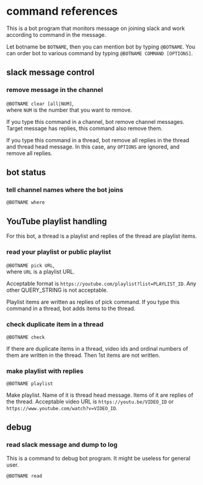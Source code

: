 # command references

This is a bot program that monitors message on joining slack and work according
to command in the message.


Let botname be `BOTNAME`, then you can mention bot by typing `@BOTNAME`.
You can order bot to various command by typing `@BOTNAME COMMAND [OPTIONS]`.

## slack message control
### remove message in the channel

`@BOTNAME clear [all|NUM]`,  
where `NUM` is the number that you want to remove.

If you type this command in a channel, bot remove channel messages.
Target message has replies, this command also remove them.

If you type this command in a thread, bot remove all replies in the thread and
thread head message.
In this case, any `OPTIONS` are ignored, and remove all replies.

## bot status
### tell channel names where the bot joins

`@BOTNAME where`

## YouTube playlist handling

For this bot, a thread is a playlist and replies of the thread are playlist
items.

### read your playlist or public playlist

`@BOTNAME pick URL`,  
where `URL` is a playlist URL.

Acceptable format is `https://youtube.com/playlist?list=PLAYLIST_ID`.
Any other QUERY_STRING is not acceptable.

Playlist items are written as replies of pick command.
If you type this command in a thread, bot adds items to the thread.

### check duplicate item in a thread

`@BOTNAME check`

If there are duplicate items in a thread, video ids and ordinal numbers of
them are written in the thread. Then 1st items are not written.

### make playlist with replies

`@BOTNAME playlist`

Make playlist. Name of it is thread head message. Items of it are replies of
the thread.
Acceptable video URL is
`https://youtu.be/VIDEO_ID`
or `https://www.youtube.com/watch?v=VIDEO_ID`.

## debug
### read slack message and dump to log

This is a command to debug bot program.
It might be useless for general user.

`@BOTNAME read`

